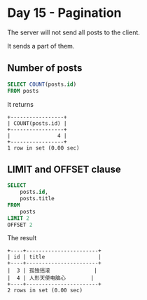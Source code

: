 # Day 15 - Pagination 

The server will not send all posts to the client. 

It sends a part of them. 

## Number of posts 

```sql 
SELECT COUNT(posts.id)
FROM posts
```

It returns 

```
+-----------------+
| COUNT(posts.id) |
+-----------------+
|               4 |
+-----------------+
1 row in set (0.00 sec)
```


## LIMIT and OFFSET clause 

```sql 
SELECT 
    posts.id, 
    posts.title
FROM 
    posts 
LIMIT 2
OFFSET 2 
```

The result 

```
+----+-----------------------+
| id | title                 |
+----+-----------------------+
|  3 | 孤独摇滚              |
|  4 | 人形天使电脑心        |
+----+-----------------------+
2 rows in set (0.00 sec)
```



